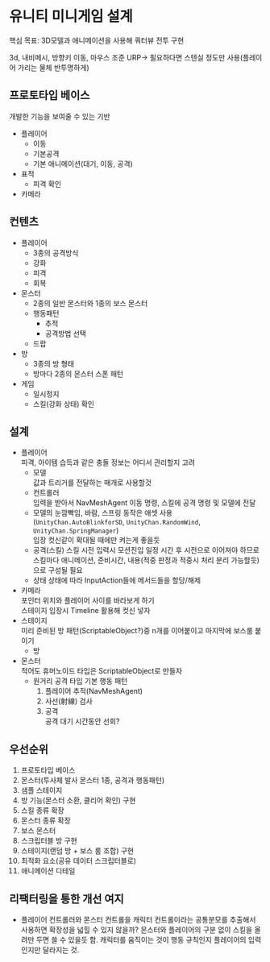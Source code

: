# 유니티 미니게임 설계

핵심 목표: 3D모델과 애니메이션을 사용해 쿼터뷰 전투 구현

3d, 내비메시, 방향키 이동, 마우스 조준
URP-> 필요하다면 스텐실 정도만 사용(플레이어 가리는 물체 반투명하게)

## 프로토타입 베이스

개발한 기능을 보여줄 수 있는 기반

* 플레이어
  * 이동
  * 기본공격
  * 기본 애니메이션(대기, 이동, 공격)
* 표적
  * 피격 확인
* 카메라

## 컨텐츠

* 플레이어
  * 3종의 공격방식
  * 강화
  * 피격
  * 회복
* 몬스터
  * 2종의 일반 몬스터와 1종의 보스 몬스터
  * 행동패턴
    * 추적
    * 공격방법 선택
  * 드랍
* 방
  * 3종의 방 형태
  * 방마다 2종의 몬스터 스폰 패턴
* 게임
  * 일시정지
  * 스킬(강화 상태) 확인

## 설계

* 플레이어  
  피격, 아이템 습득과 같은 충돌 정보는 어디서 관리할지 고려
  * 모델  
    값과 트리거를 전달하는 매개로 사용할것
  * 컨트롤러  
    입력을 받아서 NavMeshAgent 이동 명령, 스킬에 공격 명령 및 모델에 전달
  * 모델의 눈깜빡임, 바람, 스프링 동작은 애셋 사용(`UnityChan.AutoBlinkforSD`, `UnityChan.RandomWind`, `UnityChan.SpringManager`)  
    입장 컷신같이 확대될 때에만 켜는게 좋을듯
  * 공격(스킬)
    스킬 시전 입력시 모션진입 일정 시간 후 시전으로 이어져야 하므로 스킬마다 애니메이션, 준비시간, 내용(적중 판정과 적중시 처리 분리 가능할듯)으로 구성될 필요
  * 상태
    상태에 따라 InputAction들에 메서드들을 할당/해제
* 카메라  
  포인터 위치와 플레이어 사이를 바라보게 하기  
  스테이지 입장시 Timeline 활용해 컷신 넣자
* 스테이지  
  미리 준비된 방 패턴(ScriptableObject?)중 n개를 이어붙이고 마지막에 보스룸 붙이기
  * 방
* 몬스터  
  적어도 휴머노이드 타입은 ScriptableObject로 만들자
  * 원거리 공격 타입 기본 행동 패턴  
    1. 플레이어 추적(NavMeshAgent)
    1. 사선(射線) 검사
    1. 공격  
    공격 대기 시간동안 선회?

## 우선순위

1. 프로토타입 베이스
1. 몬스터(투사체 발사 몬스터 1종, 공격과 행동패턴)
1. 샘플 스테이지
1. 방 기능(몬스터 소환, 클리어 확인) 구현
1. 스킬 종류 확장
1. 몬스터 종류 확장
1. 보스 몬스터
1. 스크립터블 방 구현
1. 스테이지(랜덤 방 + 보스 룸 조합) 구현
1. 최적화 요소(공유 데이터 스크립터블로)
1. 애니메이션 디테일

## 리팩터링을 통한 개선 여지

* 플레이어 컨트롤러와 몬스터 컨트롤을 캐릭터 컨트롤이라는 공통분모를 추출해서 사용하면 확장성을 넓힐 수 있지 않을까?
  몬스터와 플레이어의 구분 없이 스킬을 올려만 두면 쓸 수 있을듯 함. 캐릭터를 움직이는 것이 행동 규칙인지 플레이어의 입력인지만 달라지는 것.
